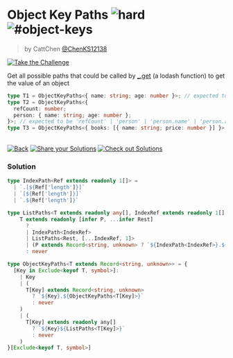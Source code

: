 <!--info-header-start--><h1>Object Key Paths <img src="https://img.shields.io/badge/-hard-de3d37" alt="hard"/> <img src="https://img.shields.io/badge/-%23object--keys-999" alt="#object-keys"/></h1><blockquote><p>by CattChen <a href="https://github.com/ChenKS12138" target="_blank">@ChenKS12138</a></p></blockquote><p><a href="https://tsch.js.org/7258/play" target="_blank"><img src="https://img.shields.io/badge/-Take%20the%20Challenge-3178c6?logo=typescript&logoColor=white" alt="Take the Challenge"/></a> </p><!--info-header-end-->

Get all possible paths that could be called by [_.get](https://lodash.com/docs/4.17.15#get) (a lodash function) to get the value of an object

```typescript
type T1 = ObjectKeyPaths<{ name: string; age: number }>; // expected to be 'name' | 'age'
type T2 = ObjectKeyPaths<{
  refCount: number;
  person: { name: string; age: number };
}>; // expected to be 'refCount' | 'person' | 'person.name' | 'person.age'
type T3 = ObjectKeyPaths<{ books: [{ name: string; price: number }] }>; // expected to be the superset of 'books' | 'books.0' | 'books[0]' | 'books.[0]' | 'books.0.name' | 'books.0.price' | 'books.length' | 'books.find'
```


<!--info-footer-start--><br><a href="../../README.md" target="_blank"><img src="https://img.shields.io/badge/-Back-grey" alt="Back"/></a> <a href="https://tsch.js.org/7258/answer" target="_blank"><img src="https://img.shields.io/badge/-Share%20your%20Solutions-teal" alt="Share your Solutions"/></a> <a href="https://tsch.js.org/7258/solutions" target="_blank"><img src="https://img.shields.io/badge/-Check%20out%20Solutions-de5a77?logo=awesome-lists&logoColor=white" alt="Check out Solutions"/></a> <!--info-footer-end--> 
 
### Solution
 
 
```ts
type IndexPath<Ref extends readonly 1[]> =
  | `.[${Ref['length']}]`
  | `[${Ref['length']}]`
  | `.${Ref['length']}`

type ListPaths<T extends readonly any[], IndexRef extends readonly 1[] = []> =
    T extends readonly [infer P, ...infer Rest]
      ?
      | IndexPath<IndexRef>
      | ListPaths<Rest, [...IndexRef, 1]>
      | (P extends Record<string, unknown> ? `${IndexPath<IndexRef>}.${ObjectKeyPaths<P>}` : never)
      : never

type ObjectKeyPaths<T extends Record<string, unknown>> = {
  [Key in Exclude<keyof T, symbol>]:
    | Key
    | (
      T[Key] extends Record<string, unknown>
        ? `${Key}.${ObjectKeyPaths<T[Key]>}`
        : never
    )
    | (
      T[Key] extends readonly any[]
        ? `${Key}${ListPaths<T[Key]>}`
        : never
    )
}[Exclude<keyof T, symbol>]
```
